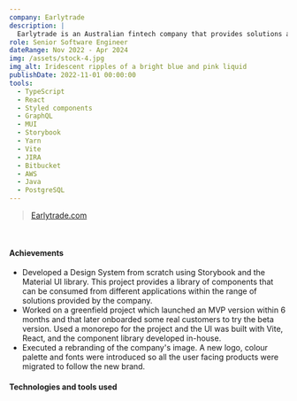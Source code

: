 ```yaml
---
company: Earlytrade
description: |
  Earlytrade is an Australian fintech company that provides solutions around early payments. It facilitates on-demand access to liquidity for the supply chain.
role: Senior Software Engineer
dateRange: Nov 2022 - Apr 2024
img: /assets/stock-4.jpg
img_alt: Iridescent ripples of a bright blue and pink liquid
publishDate: 2022-11-01 00:00:00
tools:
  - TypeScript
  - React
  - Styled components
  - GraphQL
  - MUI
  - Storybook
  - Yarn
  - Vite
  - JIRA
  - Bitbucket
  - AWS
  - Java
  - PostgreSQL
---
```


> [Earlytrade.com](https://www.earlytrade.com)

<br />

#### Achievements

- Developed a Design System from scratch using Storybook and the Material UI library. This project provides a library of components that can be consumed from different applications within the range of solutions provided by the company.
- Worked on a greenfield project which launched an MVP version within 6 months and that later onboarded some real customers to try the beta version. Used a monorepo for the project and the UI was built with Vite, React, and the component library developed in-house.
- Executed a rebranding of the company's image. A new logo, colour palette and fonts were introduced so all the user facing products were migrated to follow the new brand.

#### Technologies and tools used
